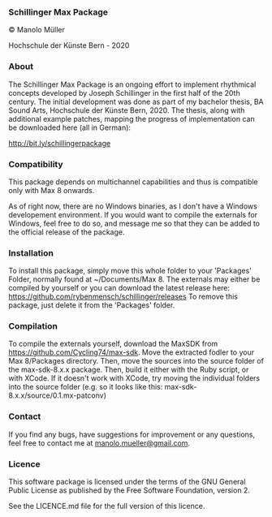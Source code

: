### Schillinger Max Package
© Manolo Müller

Hochschule der Künste Bern - 2020
### About
The Schillinger Max Package is an ongoing effort to implement rhythmical concepts developed by Joseph Schillinger in the first half of the 20th century. The initial development was done as part of my bachelor thesis, BA Sound Arts, Hochschule der Künste Bern, 2020. The thesis, along with additional example patches, mapping the progress of implementation can be downloaded here (all in German):

http://bit.ly/schillingerpackage
### Compatibility
This package depends on multichannel capabilities and thus is compatible only with Max 8 onwards.

As of right now, there are no Windows binaries, as I don't have a Windows developement environment. If you would want to compile the externals for Windows, feel free to do so, and message me so that they can be added to the official release of the package.
### Installation
To install this package, simply move this whole folder to your 'Packages' Folder, normally found at ~/Documents/Max 8.
The externals may either be compiled by yourself or you can download the latest release here:
https://github.com/rybenmensch/schillinger/releases
To remove this package, just delete it from the 'Packages' folder.
### Compilation
To compile the externals yourself, download the MaxSDK from https://github.com/Cycling74/max-sdk. Move the extracted fodler to your Max 8/Packages directory. Then, move the sources into the source folder of the max-sdk-8.x.x package. Then, build it either with the Ruby script, or with XCode. If it doesn't work with XCode, try moving the individual folders into the source folder (e.g. so it looks like this: max-sdk-8.x.x/source/0.1.mx-patconv)
### Contact
If you find any bugs, have suggestions for improvement or any questions, feel free to contact me at manolo.mueller@gmail.com.
### Licence
This software package is licensed under the terms of the GNU General Public License as published by the Free Software Foundation, version 2.

See the LICENCE.md file for the full version of this licence.
